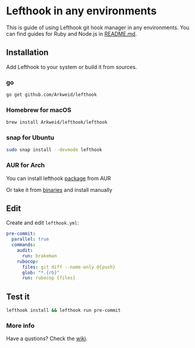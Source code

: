 # Lefthook in any environments

This is guide of using Lefthook git hook manager in any environments. You can find guides for Ruby and Node.js in [README.md](../README.md).

## Installation

Add Lefthook to your system or build it from sources.

### go

```bash
go get github.com/Arkweid/lefthook
```

### Homebrew for macOS

```bash
brew install Arkweid/lefthook/lefthook
```

### snap for Ubuntu

```bash
sudo snap install --devmode lefthook
```

### AUR for Arch

You can install lefthook [package](https://aur.archlinux.org/packages/lefthook) from AUR

Or take it from [binaries](https://github.com/Arkweid/lefthook/releases) and install manually


## Edit

Create and edit `lefthook.yml`:

```yml
pre-commit:
  parallel: true
  commands:
    audit:
      run: brakeman
    rubocop:
      files: git diff --name-only @{push}
      glob: "*.{rb}"
      run: rubocop {files}
```

## Test it
```bash
lefthook install && lefthook run pre-commit
```

### More info
Have a qustions? Check the [wiki](https://github.com/Arkweid/lefthook/wiki).
